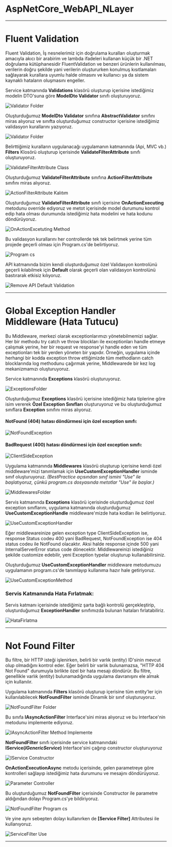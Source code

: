 # AspNetCore_WebAPI_NLayer

---
# Fluent Validation
Fluent Validation, İş nesnelerimiz için doğrulama kuralları oluşturmak amacıyla akıcı bir arabirim ve lambda ifadeleri kullanan küçük bir .NET doğrulama kütüphanesidir
FluentValidation ve benzeri ürünlerin kullanılması, verilerin doğru şekilde yani verilerin oluştururken konulmuş kısıtlamaları sağlayarak kurallara uyumlu halde olmasını ve kullanıcı ya da sistem kaynaklı hataların oluşmasını engeller.

Service katmanında **Validations** klasörü oluşturup içerisine istediğimiz modelin DTO'suna göre **ModelDto Validator** sınıfı oluşturuyoruz.

![Validator Folder](https://github.com/KursatKaan/Asp.NetCore_Web_Api_NLayer/assets/140398297/0e065edf-c3c6-44fc-bd4b-d36ca695a04f)

Oluşturduğumuz **ModelDto Validator** sınıfına **AbstractValidator<model>** sınıfını miras alıyoruz ve sınıfta oluşturduğumuz constructor içerisine istediğimiz validasyon kurallarını yazıyoruz.

![Validator Folder](https://github.com/KursatKaan/Asp.NetCore_Web_Api_NLayer/assets/140398297/346febda-9c57-4b3b-a803-56377d16dbad)

Belirttiğimiz kuralların uygulanacağı uygulamanın katmanında (Api, MVC vb.) **Filters** Klosörü oluşturup içerisinde **ValidateFilterAttribute** sınıfı oluşturuyoruz.

![ValidateFilterAttribute Class](https://github.com/KursatKaan/Asp.NetCore_Web_Api_NLayer/assets/140398297/f9e1d1ea-911c-4f34-bf4b-eedfa0fb57d3)

Oluşturduğumuz **ValidateFilterAttribute** sınıfına **ActionFilterAttribute** sınıfını miras alıyoruz.

![ActionFilterAttribute Kalıtım](https://github.com/KursatKaan/Asp.NetCore_Web_Api_NLayer/assets/140398297/e4f9f39b-094c-4a79-ab6c-303f782bf04d)

Oluşturduğumuz **ValidateFilterAttribute** sınıfı içerisine **OnActionExecuting** metodunu override ediyoruz ve metot içerisinde model durumunu kontrol edip hata olması durumunda istediğimiz hata modelini ve hata kodunu döndürüyoruz.

![OnActionExcetuting Method](https://github.com/KursatKaan/Asp.NetCore_Web_Api_NLayer/assets/140398297/7ac7e1c5-e565-45ef-ad28-eb8ad7cdfe59)

Bu validasyon kurallarını her controllerde tek tek belirtmek yerine tüm projede geçerli olması için Program.cs'de belirtiyoruz.

![Program cs](https://github.com/KursatKaan/Asp.NetCore_Web_Api_NLayer/assets/140398297/51af7922-d0cb-47a0-b89e-a4f8486cce14)

API katmanında bizim kendi oluşturduğumuz özel Validasyon kontrolünü geçerli kılabilmek için **Default** olarak geçerli olan validasyon kontrolünü bastırarak etkisiz kılıyoruz.

![Remove API Default Validation](https://github.com/KursatKaan/Asp.NetCore_Web_Api_NLayer/assets/140398297/0cfa3147-e4a1-4922-8366-d2551885f390)

---

# Global Exception Handler Middleware (Hata Tutucu)
Bu Middleware, merkezi olarak exceptionlarımızı yönetebilmemizi sağlar. Her bir methodu try catch ve throw blockları ile exceptionları handle etmeye çalışmak yerine, 
her bir request ve response'yi handle eden ve tüm exceptionları tek bir yerden yöneten bir yapıdır.
Örneğin, uygulama içinde herhangi bir kodda exception throw ettiğimizde tüm methodların catch blocklarında log methodunu çağırmak yerine, Middlewarede bir kez log mekanizmamızı oluşturuyoruz.

Service katmanında **Exceptions** klasörü oluşturuyoruz.

![ExceptionsFolder](https://github.com/KursatKaan/Asp.NetCore_Web_Api_NLayer/assets/140398297/866072fb-5fc3-4799-a84f-cf7ab3444e34)

Oluşturduğumuz **Exceptions** klasörü içerisine istediğimiz hata tiplerine göre isim vererek **Özel Exception Sınıfları** oluşturuyoruz ve bu oluşturduğumuz sınıflara **Exception** sınıfını miras alıyoruz.

#### NotFound (404) hatası döndürmesi için özel exception sınıfı:
![NotFoundException](https://github.com/KursatKaan/Asp.NetCore_Web_Api_NLayer/assets/140398297/dbcd797d-2489-46b2-ba08-1d2bc0941e33)

#### BadRequest (400) hatası döndürmesi için özel exception sınıfı:
![ClientSideException](https://github.com/KursatKaan/Asp.NetCore_Web_Api_NLayer/assets/140398297/8c61305c-7ccb-42a7-a04f-a6c35192d834)


Uygulama katmanında **Middlewares** klasörü oluşturup içerisine kendi özel middleware'mizi tanımlamak için **UseCustomExceptionHandler** isminde sınıf oluşturuyoruz. *(BestPractice açısından sınıf ismini "Use" ile başlatıyoruz, çünkü program.cs dosyasında metotlar "Use" ile başlar.)*

![MiddlewaresFolder](https://github.com/KursatKaan/Asp.NetCore_Web_Api_NLayer/assets/140398297/cacd9f8b-e18c-4851-907e-3c3188e6ab17)

Servis katmanında **Exceptions** klasörü içerisinde oluşturduğumuz özel exception sınıflarını, uygulama katmanında oluşturduğumuz **UseCustomExceptionHandle** middleware'mizde hata kodları ile belirtiyoruz.

![UseCustomExceptionHandler](https://github.com/KursatKaan/Asp.NetCore_Web_Api_NLayer/assets/140398297/bf9796c2-8b38-42c5-a617-600ef2da25b6)

Eğer middlewareinize gelen exception type ClientSideException ise, response Status codeu 400 yani BadRequest, NotFoundException ise 404 status codeu ile NotFound olacaktır. Aksi halde response içinde 500 yani InternalServerError status code dönecektir. Middlewareinizi istediğiniz şekilde customize edebilir, yeni Exception typelar oluşturup kullanabilirsiniz.

Oluşturduğumuz **UseCustomExceptionHandler** middleware metodumuzu uygulamanın program.cs'de tanımlayıp kullanıma hazır hale getiriyoruz.

![UseCustomExceptionMethod](https://github.com/KursatKaan/Asp.NetCore_Web_Api_NLayer/assets/140398297/75dec456-fff5-4752-8863-fa00d7107952)

### Servis Katmanında Hata Fırlatmak:
Servis katmanı içerisinde istediğimiz şarta bağlı kontrolü gerçekleştirip, oluşturduğumuz **ExceptionHandler** sınıfımızda bulunan hataları fırlatabiliriz.

![HataFirlatma](https://github.com/KursatKaan/Asp.NetCore_Web_Api_NLayer/assets/140398297/ccaabc82-a578-4b62-8689-75c266bed2cd)

---

# Not Found Filter
Bu filtre, bir HTTP isteği işlenirken, belirli bir varlık (entity) ID'sinin mevcut olup olmadığını kontrol eder. Eğer belirli bir varlık bulunamazsa, "HTTP 404 Not Found" durumuyla birlikte özel bir hata mesajı döndürür. Bu filtre, genellikle varlık (entity) bulunamadığında uygulama davranışını ele almak için kullanılır.

Uygulama katmanında **Filters** klasörü oluşturup içerisine tüm entity'ler için kullanılabilecek **NotFoundFilter** isminde Dinamik bir sınıf oluşturuyoruz.

![NotFoundFilter Folder](https://github.com/KursatKaan/Asp.NetCore_Web_Api_NLayer/assets/140398297/da3099eb-9e97-423d-ab0d-5c94ded428fb)

Bu sınıfa **IAsyncActionFilter** Interface'sini miras alıyoruz ve bu Interface'nin metodunu implemente ediyoruz.

![IAsyncActionFilter Method Implemente](https://github.com/KursatKaan/Asp.NetCore_Web_Api_NLayer/assets/140398297/5acc00f3-7037-4ee6-9be7-fa458096937a)

**NotFoundFilter<T>** sınıfı içerisinde service katmanındaki **IService(*IGenericService*)** Interface'sini çağırıp constructor oluşturuyoruz

![IService Constructor](https://github.com/KursatKaan/Asp.NetCore_Web_Api_NLayer/assets/140398297/45a0b070-ea19-4459-9766-027b759a8924)

**OnActionExecutionAsync** metodu içerisinde, gelen parametreye göre kontrolleri sağlayıp istediğimiz hata durumunu ve mesajını döndürüyoruz.

![Parameter Controller](https://github.com/KursatKaan/Asp.NetCore_Web_Api_NLayer/assets/140398297/912c2bff-c032-49c9-b06c-8fdf22053716)

Bu oluşturduğumuz **NotFoundFilter** içerisinde Constructor ile parametre aldığından dolayı Program.cs'ye bildiriyoruz.

![NotFoundFilter Program cs](https://github.com/KursatKaan/Asp.NetCore_Web_Api_NLayer/assets/140398297/a48c3d3e-ce30-438f-9288-53ac87bbf036)

Ve yine aynı sebepten dolayı kullanırken de **[Service Filter]** Attributesi ile kullanıyoruz.

![ServiceFilter Use](https://github.com/KursatKaan/Asp.NetCore_Web_Api_NLayer/assets/140398297/d696969a-8b69-4867-808d-8224a44bd40f)

---
